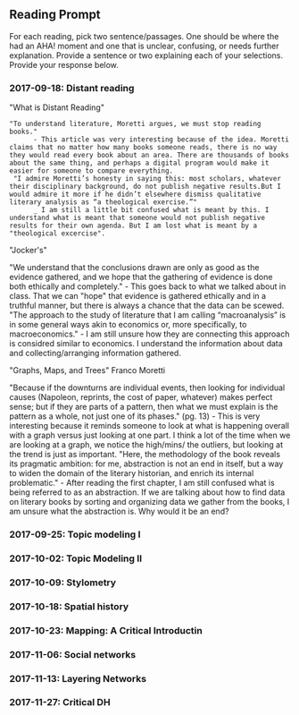 ## Reading Prompt

For each reading, pick two sentence/passages. One should be where the had an AHA! moment and one that is unclear, confusing, or needs further explanation. Provide a sentence or two explaining each of your selections.  Provide your response below.

 

### 2017-09-18: Distant reading
 "What is Distant Reading"
  
    "To understand literature, Moretti argues, we must stop reading books."
          - This article was very interesting because of the idea. Moretti claims that no matter how many books someone reads, there is no way they would read every book about an area. There are thousands of books about the same thing, and perhaps a digital program would make it easier for someone to compare everything. 
     "I admire Moretti’s honesty in saying this: most scholars, whatever their disciplinary background, do not publish negative results.But I would admire it more if he didn’t elsewhere dismiss qualitative literary analysis as “a theological exercise.”"
          _ I am still a little bit confused what is meant by this. I understand what is meant that someone would not publish negative results for their own agenda. But I am lost what is meant by a "theological excercise". 
 
"Jocker's"

   "We understand that the conclusions drawn are only as good as the evidence gathered, and we hope that the gathering of evidence is done both ethically and completely."
          - This goes back to what we talked about in class. That we can "hope" that evidence is gathered ethically and in a truthful manner, but there is always a chance that the data can be scewed. 
   "The approach to the study of literature that I am calling “macroanalysis” is in some general ways akin to economics or, more specifically, to macroeconomics."
          - I am still unsure how they are connecting this approach is considred similar to economics. I understand the information about data and collecting/arranging information gathered. 
 
"Graphs, Maps, and Trees" Franco Moretti

   "Because if the downturns are individual events, then looking for individual causes (Napoleon, reprints, the cost of paper, whatever) makes perfect sense; but if they are parts of a pattern, then what we must explain is the pattern as a whole, not just one of its phases." (pg. 13)
         - This is very interesting because it reminds someone to look at what is happening overall with a graph versus just looking at one part. I think a lot of the time when we are looking at a graph, we notice the high/mins/ the outliers, but looking at the trend is just as important. 
   "Here, the methodology of the book reveals its pragmatic ambition: for me, abstraction is not an end in itself, but a way to widen the domain of the literary historian, and enrich its internal problematic."
         - After reading the first chapter, I am still confused what is being referred to as an abstraction. If we are talking about how to find data on literary books by sorting and organizing data we gather from the books, I am unsure what the abstraction is. Why would it be an end? 
          

### 2017-09-25: Topic modeling I

### 2017-10-02: Topic Modeling II

### 2017-10-09: Stylometry

### 2017-10-18: Spatial history

### 2017-10-23: Mapping: A Critical Introductin

### 2017-11-06: Social networks

### 2017-11-13: Layering Networks

### 2017-11-27: Critical DH

